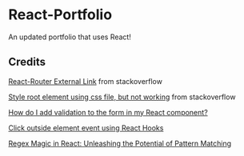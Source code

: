 # React-Portfolio
An updated portfolio that uses React!


## Credits

[React-Router External Link](https://stackoverflow.com/questions/42914666/react-router-external-link) from stackoverflow

[Style root element using css file, but not working](https://stackoverflow.com/questions/56202718/style-root-element-using-css-file-but-not-working) from stackoverflow

[How do I add validation to the form in my React component?](https://stackoverflow.com/questions/41296668/how-do-i-add-validation-to-the-form-in-my-react-component)

[Click outside element event using React Hooks](https://medium.com/@kevinfelisilda/click-outside-element-event-using-react-hooks-2c540814b661)

[Regex Magic in React: Unleashing the Potential of Pattern Matching](https://medium.com/@stheodorejohn/regex-magic-in-react-unleashing-the-potential-of-pattern-matching-82d90a5afb16)